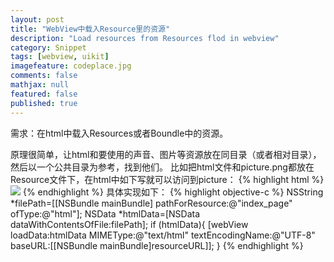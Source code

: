 ```yaml
---
layout: post
title: "WebView中载入Resource里的资源"
description: "Load resources from Resources flod in webview"
category: Snippet
tags: [webview, uikit]
imagefeature: codeplace.jpg
comments: false
mathjax: null
featured: false
published: true
---
```


需求：在html中载入Resources或者Boundle中的资源。

原理很简单，让html和要使用的声音、图片等资源放在同目录（或者相对目录），然后以一个公共目录为参考，找到他们。
比如把html文件和picture.png都放在Resource文件下，在html中如下写就可以访问到picture：
{% highlight html %}
<img src="picture.png"/>
{% endhighlight %}
具体实现如下：
{% highlight objective-c %}
NSString *filePath=[[NSBundle mainBundle] pathForResource:@"index_page" ofType:@"html"];
NSData *htmlData=[NSData dataWithContentsOfFile:filePath];
if (htmlData){
    [webView loadData:htmlData MIMEType:@"text/html" textEncodingName:@"UTF-8" baseURL:[[NSBundle mainBundle]resourceURL]];
}
{% endhighlight %}
